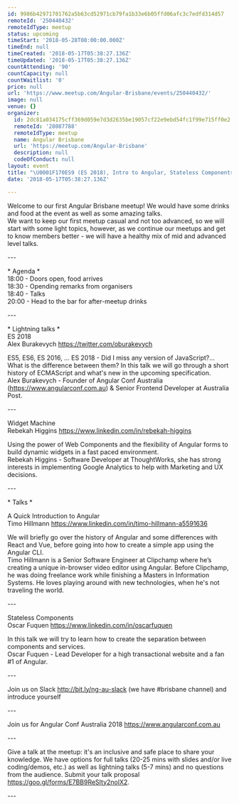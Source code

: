 ```yaml
---
id: 9986b42971701762a5b63cd52971cb79fa1b33e6b05ffd06afc3c7edfd314d57
remoteId: '250440432'
remoteIdType: meetup
status: upcoming
timeStart: '2018-05-28T08:00:00.000Z'
timeEnd: null
timeCreated: '2018-05-17T05:38:27.136Z'
timeUpdated: '2018-05-17T05:38:27.136Z'
countAttending: '90'
countCapacity: null
countWaitlist: '0'
price: null
url: 'https://www.meetup.com/Angular-Brisbane/events/250440432/'
image: null
venue: {}
organizer:
  id: 2dc81a034175cff369d059e7d3d2635be19057cf22e9ebd54fc1f99e715ff0e2
  remoteId: '28087788'
  remoteIdType: meetup
  name: Angular Brisbane
  url: 'https://meetup.com/Angular-Brisbane'
  description: null
  codeOfConduct: null
layout: event
title: "\U0001F170️ES9 (ES 2018), Intro to Angular, Stateless Components & Angular Forms"
date: '2018-05-17T05:38:27.136Z'

---
```

<p>Welcome to our first Angular Brisbane meetup! We would have some drinks and food at the event as well as some amazing talks.<br/>We want to keep our first meetup casual and not too advanced, so we will start with some light topics, however, as we continue our meetups and get to know members better - we will have a healthy mix of mid and advanced level talks.</p> <p>---</p> <p>* Agenda *<br/>18:00 - Doors open, food arrives<br/>18:30 - Opending remarks from organisers<br/>18:40 - Talks<br/>20:00 - Head to the bar for after-meetup drinks</p> <p>---</p> <p>* Lightning talks *<br/>ES 2018<br/>Alex Burakevych <a href="https://twitter.com/oburakevych" class="linkified">https://twitter.com/oburakevych</a></p> <p>ES5, ES6, ES 2016, ... ES 2018 - Did I miss any version of JavaScript?... What is the difference between them? In this talk we will go through a short history of ECMAScript and what's new in the upcoming specification.<br/>Alex Burakevych - Founder of Angular Conf Australia (<a href="https://www.angularconf.com.au" class="linkified">https://www.angularconf.com.au</a>) &amp; Senior Frontend Developer at Australia Post.</p> <p>---</p> <p>Widget Machine<br/>Rebekah Higgins <a href="https://www.linkedin.com/in/rebekah-higgins" class="linkified">https://www.linkedin.com/in/rebekah-higgins</a></p> <p>Using the power of Web Components and the flexibility of Angular forms to build dynamic widgets in a fast paced environment.<br/>Rebekah Higgins - Software Developer at ThoughtWorks, she has strong interests in implementing Google Analytics to help with Marketing and UX decisions.</p> <p>---</p> <p>* Talks *</p> <p>A Quick Introduction to Angular<br/>Timo Hillmann <a href="https://www.linkedin.com/in/timo-hillmann-a5591636" class="linkified">https://www.linkedin.com/in/timo-hillmann-a5591636</a></p> <p>We will briefly go over the history of Angular and some differences with React and Vue, before going into how to create a simple app using the Angular CLI.<br/>Timo Hillmann is a Senior Software Engineer at Clipchamp where he’s creating a unique in-browser video editor using Angular. Before Clipchamp, he was doing freelance work while finishing a Masters in Information Systems. He loves playing around with new technologies, when he's not traveling the world.</p> <p>---</p> <p>Stateless Components<br/>Oscar Fuquen <a href="https://www.linkedin.com/in/oscarfuquen" class="linkified">https://www.linkedin.com/in/oscarfuquen</a></p> <p>In this talk we will try to learn how to create the separation between components and services.<br/>Oscar Fuquen - Lead Developer for a high transactional website and a fan #1 of Angular.</p> <p>---</p> <p>Join us on Slack <a href="http://bit.ly/ng-au-slack" class="linkified">http://bit.ly/ng-au-slack</a> (we have #brisbane channel) and introduce yourself</p> <p>---</p> <p>Join us for Angular Conf Australia 2018 <a href="https://www.angularconf.com.au" class="linkified">https://www.angularconf.com.au</a></p> <p>---</p> <p>Give a talk at the meetup: it's an inclusive and safe place to share your knowledge. We have options for full talks (20-25 mins with slides and/or live coding/demos, etc.) as well as lightning talks (5-7 mins) and no questions from the audience. Submit your talk proposal <a href="https://goo.gl/forms/E7BB9ReSIty2nolX2" class="linkified">https://goo.gl/forms/E7BB9ReSIty2nolX2</a>.</p> <p>---</p>
